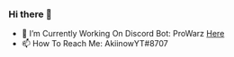 ### Hi there 👋

- 🔭 I’m Currently Working On Discord Bot: ProWarz [Here](https://botlists.com/bot/756880804784635956)
- 📫 How To Reach Me: AkiinowYT#8707
